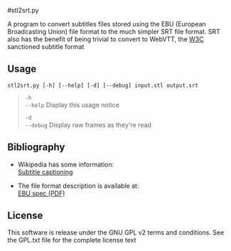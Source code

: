 #stl2srt.py

A program to convert subtitles files stored using the EBU (European Broadcasting Union) file format to the much simpler SRT file format. SRT also has the benefit of being trivial to convert to WebVTT, the [W3C](http://www.w3c.org) sanctioned subtitle format

## Usage
  
`stl2srt.py [-h] [--help] [-d] [--debug] input.stl output.srt`

>  `-h`<br/>
>  `--help`  Display this usage notice
>
>  `-d`<br/>
>  `--debug` Display raw frames as they're read

## Bibliography

* Wikipedia has some information:<br/>
[Subtitle captioning](http://en.wikipedia.org/wiki/Subtitle_%28captioning%29)

* The file format description is available at:<br/>
[EBU spec (PDF)](http://tech.ebu.ch/docs/tech/tech3264.pdf)

## License

This software is release under the GNU GPL v2 terms and conditions. See the GPL.txt file for the complete license text
